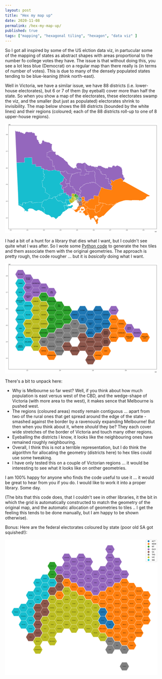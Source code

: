 ```yaml
---
layout: post
title: "Hex my map up"
date: 2020-11-08
permalink: /hex-my-map-up/
published: true
tags: ["mapping", "hexagonal tiling", "hexagon", "data viz" ]
---
```


So I got all inspired by some of the US elction data viz, in partucular some of the mapping of states as abstract shapes with areas proportional to the number fo college votes they have. The issue is that without doing this, you see a lot less blue (Democrat) on a regular map than there really is (in terms of number of votes). This is due to many of the densely populated states tending to be blue-leaning (think north-east).

Well in Victoria, we have a similar issue, we have 88 districts (i.e. lower-house electorates), but 6 or 7 of them (by eyeball) cover more than half the state. So when you show a map of the electorates, these electorates swamp the viz, and the smaller (but just as populated) electorates shrink to invisibility. The map below shows the 88 districts (bounded by the white lines) and their regions (coloured; each of the 88 districts roll-up to one of 8 upper-house regions).

![Plot of Victoria's electorates.](../assets/img/electorate_map.png "Plot of Victoria's electorates.")

I had a bit of a hunt for a library that dies what I want, but I couldn't see quite what I was after. So I wote some [Python code](https://gist.github.com/smcateer/d810f397f39b4153f0a555d0363b488c) to generate the hex tiles and them associate them with the original geometries. The approach is pretty rough, the code rougher ... but it is *basically* doing what I want.

![Plot of Victoria's electorates as equal area hexagons.](../assets/img/hex_map.png "Plot of Victoria's electorates as equal area hexagons.")

There's a bit to unpack here:

* Why is Melbourne so far west? Well, if you think about how much population is east versus west of the CBD, and the wedge-shape of Victoria (with more area to the west), it makes sence that Melbourne is pushed west.
* The regions (coloured areas) mostly remain contiguous ... apart from two of the rural ones that get spread around the edge of the state - smashed against the border by a ravenously expanding Melbourne! But then when you think about it, where *should* they be? They each cover wide stretches of the border of Victoria and touch many other regions.
* Eyeballing the districts I know, it looks like the neighbouring ones have remained roughly neighbouring.
* Overall, I think this is not a terrible representation, but I do think the algorithm for allocating the geometry (districts here) to hex tiles could use some tweaking.
* I have only tested this on a couple of Victorian regions ... it would be interesting to see what it looks like on onther geometries.

I am 100% happy for anyone who finds the code useful to use it ... it would be great to hear from you if you do. I would like to work it into a proper library. Some day.

(The bits that this code does, that I couldn't see in other libraries, it the bit in which the grid is automatically constructed to match the geometry of the original map, and the automatic allocation of geometries to tiles .. I get the feeling this tends to be done manually, but I am happy to be shown otherwise).

Bonus: Here are the federal electorates coloured by state (poor old SA got squished!):

![Plot of Australia's's electorates as equal area hexagons.](../assets/img/hex_reg_aus.png "Plot of Australia's's electorates as equal area hexagons.")
